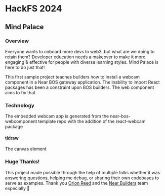 # HackFS 2024
## Mind Palace 
### Overview
Everyone wants to onboard more devs to web3, but what are we doing to retain them? Developer education needs a makeover to make it more engaging & effective for people with diverse learning styles. Mind Palace is here to do just that!

This first sample project teaches builders how to install a webcam component in a Near BOS gateway application. The inability to import React packages has been a constraint upon BOS builders. The web component aims to fix that.

### Technology

The embedded webcam app is generated from the near-bos-webcomponent template repo with the addition of the react-webcam package

#### tldraw
The canvas element


### Huge Thanks!
This project made possible through the help of multiple folks whether it was answering questions, helping me debug, or sharing their own codebases to serve as examples. Thank you [Orion Reed](https://github.com/OrionReed) and the [Near Builders](https://github.com/NEARBuilders) team especially 🫶

